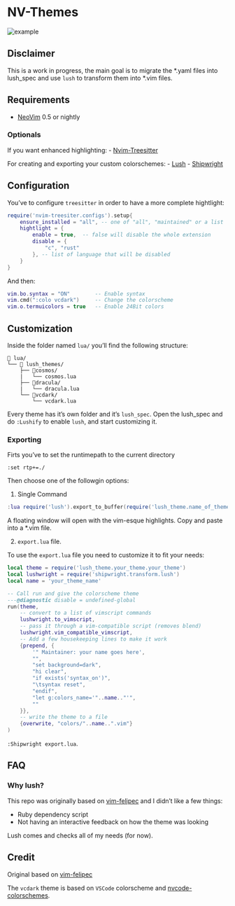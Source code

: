 # NV-Themes

![example](https://github.com/fedepujol/nv-themes/blob/main/media/image01.jpg)

## Disclaimer

This is a work in progress, the main goal is to migrate the \*.yaml
files into lush_spec and use `lush` to transform them into \*.vim files.

## Requirements

-   [NeoVim](https://github.com/neovim/neovim) 0.5 or nightly

### Optionals

If you want enhanced highlighting: -
[Nvim-Treesitter](https://github.com/nvim-treesitter/nvim-treesitter)

For creating and exporting your custom colorschemes: -
[Lush](https://github.com/rktjmp/lush.nvim) -
[Shipwright](https://github.com/rktjmp/shipwright.nvim)

## Configuration

You’ve to configure `treesitter` in order to have a more complete
hightlight:

``` lua
require('nvim-treesiter.configs').setup{
	ensure_installed = "all", -- one of "all", "maintained" or a list
	hightlight = {
		enable = true, 	-- false will disable the whole extension
		disable = {
			"c", "rust"
		}, -- list of language that will be disabled
	}
}
```

And then:

``` lua
vim.bo.syntax = "ON" 		-- Enable syntax
vim.cmd(":colo vcdark") 	-- Change the colorscheme
vim.o.termuicolors = true 	-- Enable 24Bit colors
```

## Customization

Inside the folder named `lua/` you’ll find the following structure:

``` text
📁 lua/
└── 📁 lush_themes/
	├── 📁cosmos/
	|	└── cosmos.lua
	├── 📁dracula/
	|	└── dracula.lua
	└── 📁vcdark/
		└── vcdark.lua
```

Every theme has it’s own folder and it’s `lush_spec`. Open the lush_spec
and do `:Lushify` to enable `lush`, and start customizing it.

### Exporting

Firts you’ve to set the runtimepath to the current directory

`:set rtp+=./`

Then choose one of the followgin options:

1.  Single Command

``` lua
:lua require('lush').export_to_buffer(require('lush_theme.name_of_theme_to_export'))
```

A floating window will open with the vim-esque highlights. Copy and
paste into a \*.vim file.

2.  `export.lua` file.

To use the `export.lua` file you need to customize it to fit your needs:

``` lua
local theme = require('lush_theme.your_theme.your_theme')
local lushwright = require('shipwright.transform.lush')
local name = 'your_theme_name'

-- Call run and give the colorscheme theme
---@diagnostic disable = undefined-global
run(theme,
	-- convert to a list of vimscript commands
	lushwright.to_vimscript,
	-- pass it through a vim-compatible script (removes blend)
	lushwright.vim_compatible_vimscript,
	-- Add a few housekeeping lines to make it work
	{prepend, {
		'" Maintainer: your name goes here',
		"",
		"set background=dark",
		"hi clear",
		"if exists('syntax_on')",
		"\tsyntax reset",
		"endif",
		"let g:colors_name='"..name.."'",
		""
	}},
	-- write the theme to a file
	{overwrite, "colors/"..name..".vim"}
)
```

`:Shipwright export.lua`.

## FAQ

### Why lush?

This repo was originally based on
[vim-felipec](https://github.com/felipec/vim-felipec) and I didn’t like
a few things:

-   Ruby dependency script
-   Not having an interactive feedback on how the theme was looking

Lush comes and checks all of my needs (for now).

## Credit

Original based on [vim-felipec](https://github.com/felipec/vim-felipec)

The `vcdark` theme is based on `VSCode` colorscheme and
[nvcode-colorschemes](https://github.com/ChristianChiarulli/nvcode-color-schemes.vim).
